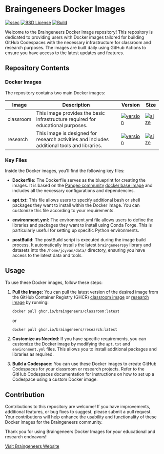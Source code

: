 # Braingeneers Docker Images

[![ssec](https://img.shields.io/badge/SSEC-Project-purple?logo=data:image/png;base64,iVBORw0KGgoAAAANSUhEUgAAAA0AAAAOCAQAAABedl5ZAAAACXBIWXMAAAHKAAABygHMtnUxAAAAGXRFWHRTb2Z0d2FyZQB3d3cuaW5rc2NhcGUub3Jnm+48GgAAAMNJREFUGBltwcEqwwEcAOAfc1F2sNsOTqSlNUopSv5jW1YzHHYY/6YtLa1Jy4mbl3Bz8QIeyKM4fMaUxr4vZnEpjWnmLMSYCysxTcddhF25+EvJia5hhCudULAePyRalvUteXIfBgYxJufRuaKuprKsbDjVUrUj40FNQ11PTzEmrCmrevPhRcVQai8m1PRVvOPZgX2JttWYsGhD3atbHWcyUqX4oqDtJkJiJHUYv+R1JbaNHJmP/+Q1HLu2GbNoSm3Ft0+Y1YMdPSTSwQAAAABJRU5ErkJggg==&style=plastic)](https://escience.washington.edu/wetai/)
[![BSD License](https://badgen.net/badge/license/BSD-3-Clause/blue)](LICENSE)
[![Build](https://github.com/braingeneers/braingeneers-docker-images/actions/workflows/build.yml/badge.svg)](https://github.com/braingeneers/braingeneers-docker-images/actions/workflows/build.yml)

Welcome to the Braingeneers Docker Image repository! This repository is dedicated to providing users with Docker images tailored for building GitHub Codespaces with the necessary infrastructure for classroom and research purposes. The images are built daily using GitHub Actions to ensure you have access to the latest updates and features.

## Repository Contents

### Docker Images

The repository contains two main Docker images:

Image | Description | Version | Size
------|-------------|---------|------
classroom | This image provides the basic infrastructure required for educational purposes. | [![version](https://ghcr-badge.egpl.dev/braingeneers/classroom/latest_tag?trim=major&label=latest&color=steelblue)](https://github.com/braingeneers/braingeneers-docker-images/pkgs/container/classroom) | [![size](https://ghcr-badge.egpl.dev/braingeneers/classroom/size?color=steelblue)](#)
research | This image is designed for research activities and includes additional tools and libraries. | [![version](https://ghcr-badge.egpl.dev/braingeneers/research/latest_tag?trim=major&label=latest&color=steelblue)](https://github.com/braingeneers/braingeneers-docker-images/pkgs/container/research) | [![size](https://ghcr-badge.egpl.dev/braingeneers/research/size?color=steelblue)](#)

### Key Files

Inside the Docker images, you'll find the following key files:

- **Dockerfile:** The Dockerfile serves as the blueprint for creating the images. It is based on the [Pangeo community](https://pangeo.io/) [docker base image](https://github.com/pangeo-data/pangeo-docker-images) and includes all the necessary configurations and dependencies.

- **apt.txt:** This file allows users to specify additional bash or shell packages they want to install within the Docker image. You can customize this file according to your requirements.

- **environment.yml:** The environment.yml file allows users to define the libraries and packages they want to install using Conda Forge. This is particularly useful for setting up specific Python environments.

- **postBuild:** The postBuild script is executed during the image build process. It automatically installs the latest `braingeneerspy` library and datasets into the `/home/joyvan/data/` directory, ensuring you have access to the latest data and tools.

## Usage

To use these Docker images, follow these steps:

1. **Pull the Image:** You can pull the latest version of the desired image from the GitHub Container Registry (GHCR) [classroom image](https://github.com/Braingeneers/braingeneers-docker-images/pkgs/container/classroom) or [research image](https://github.com/Braingeneers/braingeneers-docker-images/pkgs/container/research) by running:

   ```bash
   docker pull ghcr.io/braingeneers/classroom:latest
   ```

   or

   ```bash
   docker pull ghcr.io/braingeneers/research:latest
   ```

2. **Customize as Needed:** If you have specific requirements, you can customize the Docker image by modifying the `apt.txt` and `environment.yml` files. This allows you to install additional packages and libraries as required.

3. **Build a Codespace:** You can use these Docker images to create GitHub Codespaces for your classroom or research projects. Refer to the GitHub Codespaces documentation for instructions on how to set up a Codespace using a custom Docker image.

## Contribution

Contributions to this repository are welcome! If you have improvements, additional features, or bug fixes to suggest, please submit a pull request. Your contributions will help enhance the usability and functionality of these Docker images for the Braingeneers community.

Thank you for using Braingeneers Docker Images for your educational and research endeavors!

[Visit Braingeneers Website](https://braingeneers.ucsc.edu)

